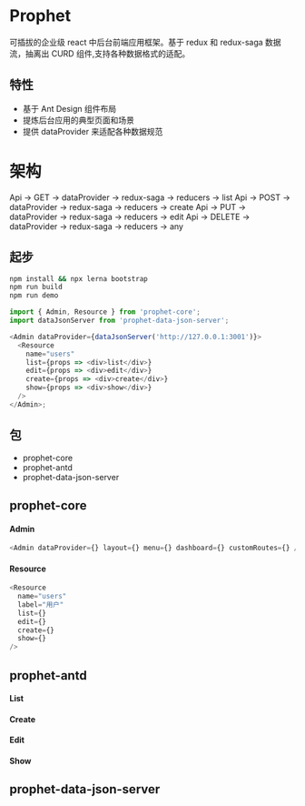 # Prophet

可插拔的企业级 react 中后台前端应用框架。基于 redux 和 redux-saga 数据流，抽离出 CURD 组件,支持各种数据格式的适配。

## 特性

- 基于 Ant Design 组件布局
- 提炼后台应用的典型页面和场景
- 提供 dataProvider 来适配各种数据规范

# 架构

Api -> GET -> dataProvider -> redux-saga -> reducers -> list
Api -> POST -> dataProvider -> redux-saga -> reducers -> create
Api -> PUT -> dataProvider -> redux-saga -> reducers -> edit
Api -> DELETE -> dataProvider -> redux-saga -> reducers -> any

## 起步

```bash
npm install && npx lerna bootstrap
npm run build
npm run demo
```

```js
import { Admin, Resource } from 'prophet-core';
import dataJsonServer from 'prophet-data-json-server';

<Admin dataProvider={dataJsonServer('http://127.0.0.1:3001')}>
  <Resource
    name="users"
    list={props => <div>list</div>}
    edit={props => <div>edit</div>}
    create={props => <div>create</div>}
    show={props => <div>show</div>}
  />
</Admin>;
```

## 包

- prophet-core
- prophet-antd
- prophet-data-json-server

## prophet-core

#### Admin

```js
<Admin dataProvider={} layout={} menu={} dashboard={} customRoutes={} />
```

#### Resource

```js
<Resource
  name="users"
  label="用户"
  list={}
  edit={}
  create={}
  show={}
/>
```

## prophet-antd

#### List

#### Create

#### Edit

#### Show

## prophet-data-json-server
